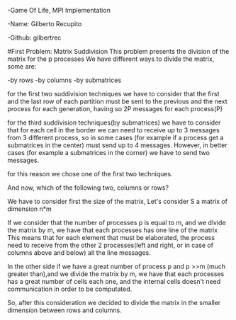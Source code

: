 -Game Of Life, MPI Implementation

-Name: Gilberto Recupito 

-Github: gilbertrec


#First Problem: Matrix Suddivision
This problem presents the division of the matrix for the p processes
We have different ways to divide the matrix, some are:

-by rows
-by columns
-by submatrices

for the first two suddivision techniques we have to consider that the first and the last row of each partition must be sent to the previous and the next process for each generation, having so 2P messages for each process(P)

for the third suddivision techniques(by submatrices) we have to consider that for each cell in the border we can need to receive up to 3 messages from 3 different process, so in some cases (for example if a process get a submatrices in the center) must send up to 4 messages.
However, in better cases (for example a submatrices in the corner) we have to send two messages.

for this reason we chose one of the first two techniques.

And now, which of the following two, columns or rows?

We have to consider first the size of the matrix,
Let's consider S a matrix of dimension n*m

If we consider that the number of processes p is equal to m, and we divide the matrix by m, we have that each processes has one line of the matrix
This means that for each element that must be elaborated, the process need to receive from the other 2 processes(left and right, or in case of columns above and below) all the line messages.

In the other side if we have a great number of process p and p >>m (much greater than),and we divide the matrix by m, we have that each processes has a great number of cells each one, and the internal cells doesn't need communication in order to be computated.

So, after this consideration we decided to divide the matrix in the smaller dimension between rows and columns.
